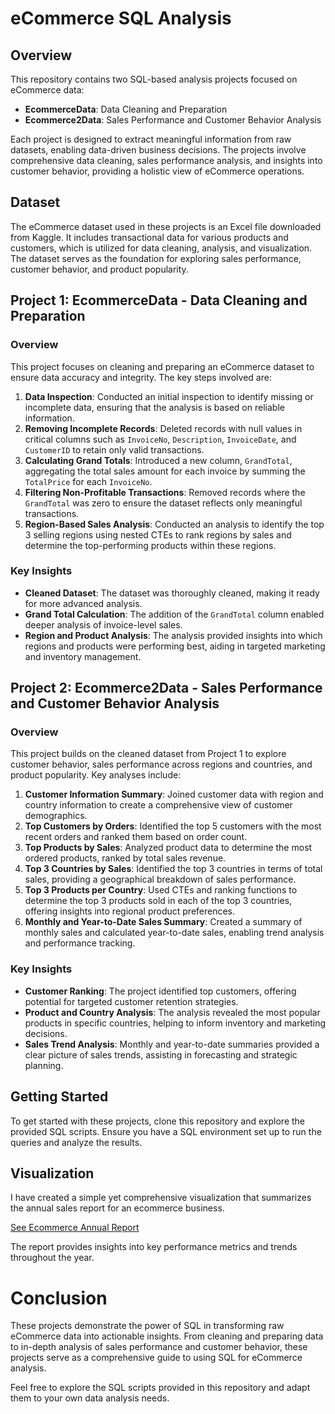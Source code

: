 # eCommerce SQL Analysis

## Overview

This repository contains two SQL-based analysis projects focused on eCommerce data:

- **EcommerceData**: Data Cleaning and Preparation
- **Ecommerce2Data**: Sales Performance and Customer Behavior Analysis

Each project is designed to extract meaningful information from raw datasets, enabling data-driven business decisions. The projects involve comprehensive data cleaning, sales performance analysis, and insights into customer behavior, providing a holistic view of eCommerce operations.

## Dataset

The eCommerce dataset used in these projects is an Excel file downloaded from Kaggle. It includes transactional data for various products and customers, which is utilized for data cleaning, analysis, and visualization. The dataset serves as the foundation for exploring sales performance, customer behavior, and product popularity.

## Project 1: EcommerceData - Data Cleaning and Preparation

### Overview

This project focuses on cleaning and preparing an eCommerce dataset to ensure data accuracy and integrity. The key steps involved are:

1. **Data Inspection**: Conducted an initial inspection to identify missing or incomplete data, ensuring that the analysis is based on reliable information.
2. **Removing Incomplete Records**: Deleted records with null values in critical columns such as `InvoiceNo`, `Description`, `InvoiceDate`, and `CustomerID` to retain only valid transactions.
3. **Calculating Grand Totals**: Introduced a new column, `GrandTotal`, aggregating the total sales amount for each invoice by summing the `TotalPrice` for each `InvoiceNo`.
4. **Filtering Non-Profitable Transactions**: Removed records where the `GrandTotal` was zero to ensure the dataset reflects only meaningful transactions.
5. **Region-Based Sales Analysis**: Conducted an analysis to identify the top 3 selling regions using nested CTEs to rank regions by sales and determine the top-performing products within these regions.

### Key Insights

- **Cleaned Dataset**: The dataset was thoroughly cleaned, making it ready for more advanced analysis.
- **Grand Total Calculation**: The addition of the `GrandTotal` column enabled deeper analysis of invoice-level sales.
- **Region and Product Analysis**: The analysis provided insights into which regions and products were performing best, aiding in targeted marketing and inventory management.

## Project 2: Ecommerce2Data - Sales Performance and Customer Behavior Analysis

### Overview

This project builds on the cleaned dataset from Project 1 to explore customer behavior, sales performance across regions and countries, and product popularity. Key analyses include:

1. **Customer Information Summary**: Joined customer data with region and country information to create a comprehensive view of customer demographics.
2. **Top Customers by Orders**: Identified the top 5 customers with the most recent orders and ranked them based on order count.
3. **Top Products by Sales**: Analyzed product data to determine the most ordered products, ranked by total sales revenue.
4. **Top 3 Countries by Sales**: Identified the top 3 countries in terms of total sales, providing a geographical breakdown of sales performance.
5. **Top 3 Products per Country**: Used CTEs and ranking functions to determine the top 3 products sold in each of the top 3 countries, offering insights into regional product preferences.
6. **Monthly and Year-to-Date Sales Summary**: Created a summary of monthly sales and calculated year-to-date sales, enabling trend analysis and performance tracking.

### Key Insights

- **Customer Ranking**: The project identified top customers, offering potential for targeted customer retention strategies.
- **Product and Country Analysis**: The analysis revealed the most popular products in specific countries, helping to inform inventory and marketing decisions.
- **Sales Trend Analysis**: Monthly and year-to-date summaries provided a clear picture of sales trends, assisting in forecasting and strategic planning.

## Getting Started

To get started with these projects, clone this repository and explore the provided SQL scripts. Ensure you have a SQL environment set up to run the queries and analyze the results.

## Visualization

I  have created a simple yet comprehensive visualization that summarizes the annual sales report for an ecommerce business.

[See Ecommerce Annual Report](https://public.tableau.com/views/EcommerceAnnualSalesReport/AnnualReport?:language=en-US&:sid=&:redirect=auth&:display_count=n&:origin=viz_share_link)

The report provides insights into key performance metrics and trends throughout the year.

# Conclusion

These projects demonstrate the power of SQL in transforming raw eCommerce data into actionable insights. From cleaning and preparing data to in-depth analysis of sales performance and customer behavior, these projects serve as a comprehensive guide to using SQL for eCommerce analysis.

Feel free to explore the SQL scripts provided in this repository and adapt them to your own data analysis needs.
